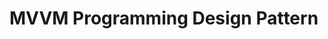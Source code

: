 ﻿<!--
//________________________________________________________________________________________________________________________
//
//  Copyright (C) 2024, Mariusz Postol LODZ POLAND.
//
//  To be in touch join the community by pressing the `Watch` button and get started commenting using the discussion panel at
//
//  https://github.com/mpostol/TP/discussions/182
//
//  by introducing yourself and telling us what you do with this community.
//_________________________________________________________________________________________________________________________
-->

# MVVM Programming Design Pattern

<!--
# Wzorzec MVVM

- [Wzorzec MVVM](#wzorzec-mvvm)
  - [Wprowadzenie](#wprowadzenie)
  - [Jaki mamy problem](#jaki-mamy-problem)
    - [Manipulowanie obrazkiem](#manipulowanie-obrazkiem)
    - [Model warstwowy mvvm](#model-warstwowy-mvvm)
    - [Wstrzykiwanie zależności](#wstrzykiwanie-zależności)
  - [Dynamiczne Modyfikowanie Cech obrazka](#dynamiczne-modyfikowanie-cech-obrazka)
    - [Widoczność kontrolki](#widoczność-kontrolki)
    - [Modyfikacja innych cech](#modyfikacja-innych-cech)
    - [Ograniczona Rola Code-behind](#ograniczona-rola-code-behind)
    - [Code behind - dependency injection (Binding)](#code-behind---dependency-injection-binding)
  - [Obsługa widoku poprzez powiązania](#obsługa-widoku-poprzez-powiązania)
    - [Sprzęganie kontrolek z danymi](#sprzęganie-kontrolek-z-danymi)
    - [DataContext](#datacontext)
    - [Binding](#binding)
    - [DataBinding – użycie refleksji](#databinding--użycie-refleksji)
    - [INotifyPropertyChange](#inotifypropertychange)
    - [ICommand](#icommand)
    - [RelayCommand](#relaycommand)
  - [Model warstwowy](#model-warstwowy)
    - [Model Warstwowy Wprowadzenie](#model-warstwowy-wprowadzenie)
    - [Czy projekt może być warstwą](#czy-projekt-może-być-warstwą)
    - [MVVM jako podwarstwy warstwa prezentacji](#mvvm-jako-podwarstwy-warstwa-prezentacji)
    - [Diagram View](#diagram-view)
    - [Porządkowanie diagramu](#porządkowanie-diagramu)
    - [Jak Zaimplementować](#jak-zaimplementować)
    - [Implementacja warstw ogólnej architektury programu](#implementacja-warstw-ogólnej-architektury-programu)
    - [Powody Wprowadzenia Warstw](#powody-wprowadzenia-warstw)
    - [Wstrzykiwanie zależności View](#wstrzykiwanie-zależności-view)
  - [Praca domowa](#praca-domowa)
    - [Refleksja](#refleksja)
    - [Wstrzykiwanie zaleznosci](#wstrzykiwanie-zaleznosci)
    - [Diagram kontroli zależności](#diagram-kontroli-zależności)
  - [Zakończenie](#zakończenie)

## Wprowadzenie

W tej lekcji kontynuujemy cykl dedykowany omówieniu wybranych zagadnień związanych z inżynierią tworzenia graficznego interfejsu użytkownika – w skrócie GUI od angielskiego graphical user interface. W trakcie poprzednich lekcji tej grupy tematycznej omówiliśmy ogólne wymagania dotyczące projektowania i programowe mechanizmy tworzenia GUI. Natomiast teraz odpowiem na pytanie jak ożywić obrazek interfejsu?

Na podstawie dotychczasowych doświadczeń możemy zauważyć, że w przypadku danych graficznych okienko, czyli window jest samo-wystarczającą jednostką, która jest tworzona przez program i zarządzana przez system operacyjny. Tu zarządzane oznacza przesuwanie, powiększanie, pomniejszana, itd. To oczywiście nie dziwi od czasów powstania pierwszych systemów operacyjnych Windows, w których podstawą komunikacji człowiek maszyna jest właśni okno.

Program może oczywiście wykorzystywać jednocześnie klika okienek, podobnie jak kilka baz danych, czy kilka plików. W każdym z tych przypadków możemy mówić o niezależnym zewnętrznym repozytorium danych. W przypadku okienek musimy liczyć się jednak z istotną różnicą, a mianowicie w tym przypadku interakcja jest dwukierunkowa. W przypadku baz danych też możemy spodziewać się konieczności uwzględnienia dynamicznych zmian danych, jednak tylko w przypadku okienek musimy reagować na polecenia użytkownika.

Zobaczmy zatem jak sobie z tymi problemami poradzić. Mam prośbę o cierpliwość, bo to jest jedna z dłuższych i bardziej wymagających lekcji.

## Jaki mamy problem

Tradycyjnie – by wprowadzić elementarny porządek - zacznijmy od zdefiniowania najważniejszych problemów i wskazania kierunków dalszych poszukiwań rozwiązań dotyczących architektury aplikacji w kontekście komunikacji z użytkownikiem z wykorzystaniem wzorca MVVM to jest skrót od angielskiego model, view, view-mode, czyli w wolnym tłumaczeniu model, widok i widok modelu.

### Manipulowanie obrazkiem

Manipulowanie obrazkiem, czyli zmiana jego cech,  jak  kolor i wygląd,  to pierwsze zadanie leżące na styku program i graficzna reprezentacja danych. Tu wrócimy do języka zaml z pytaniem, gdzie dynamicznie modyfikować cechy obrazka. Obrazek opisany jest nowym językiem, który nie powstał po to, by w nim implementować algorytm działania, czyli logikę biznesową. Z drugiej strony język ten bezpośrednio wykorzystuje typy zdefiniowane w CSharp, więc punkt styku jest, tylko jak go wykorzystać.

### Model warstwowy mvvm

Zgodnie z dobrze znanymi zasadami inżynierii oprogramowania program powinien mieć konstrukcję warstwową. Konstrukcja warstwowa oznacza, że co najmniej jest warstwa wyższa i niższa, choć zwykle warstw jest więcej. Żebyśmy wiedzieli, która z nich jest wyższa to tylko ona musi się odwoływać do warstwy niższej. Warstwa niższa musi być skonstruowana tak, by nie wiedzieć o istnieniu warstwy wyższej. Czyli odwołania muszą być jednokierunkowe, często nazywamy je hierarchicznymi.

Program powinien mieć konstrukcję warstwową – to łatwo powiedzieć, ale co to jest warstwa. Program to tekst i ma raczej budowę strumieniową – to ciąg znaków. Oczywiście w tej zasadzie pojęcie warstwy jest abstrakcyjne, ale żeby stwierdzić, że architektura programu jest warstwowa musimy to pojęcie jakoś zaimplementować tak, by każdy wiedział co to jest warstwa. Poznamy tu konkretną implementację zwaną mvvm od angielskiego model, view i view-model, czyli w wolnym tłumaczeniu: model, widok i model widoku.

### Wstrzykiwanie zależności

Nie trudno sobie wyobrazić scenariusz, w którym realizując pewną operację w warstwie Logiki potrzebujemy dodatkowych informacji od użytkownika, przykładowo nazwy pliku. Uzyskanie tych informacji wymaga komunikacji z użytkownikiem, a więc zaangażowania warstwy Prezentacji i wyświetlenia okienka zwanego pop-up. No ale przecież warstwa Logiki powinna być skonstruowana tak, żeby nie miała świadomości istnienia warstwy Prezentacji, ba ta jest nad nią. W tej sytuacji pomocy będziemy szukali we wzorcu Wstrzykiwanie zależności, a po angielski Dependency Injection. Ci którzy o tym wzorcu już coś słyszeli mogą poczuć niepokój, że to nie kolejny punkt w lekcji, tylko wstęp do nowego kursu. Faktycznie obawy są uzasadnione, ponieważ na ten temat napisano już wiele opracowań, powstało wiele frameworków i terminów pochodnych choćby Inversion of Control, czyli w wolnym tłumaczeniu odwrócenie sterowania. Nie wchodząc w spory terminologiczne i nie rozstrzygając, czy te publikacje i rozwiązania dotyczą wstrzykiwania zależności perse, czy raczej automatyzacji wstrzykiwania zależności spróbujemy rozwiązać problem i rozprząc warstwy by uniknąć odwołań cyklicznych pomiędzy nimi, czyli rekurencji w architekturze.

## Dynamiczne Modyfikowanie Cech obrazka

Zacznijmy od określenia w jaki sposób możemy ożywić zawartość interfejsu. Sformułowanie ożywić jest oczywiście kolokwializmem, który oznacza **dynamiczne modyfikowanie cech obrazka**, edycję danych za jego pośrednictwem i reagowanie na polecenia użytkownika. Innymi słowy, zadanie jest takie: sprząc uprzednio wygenerowany obrazek GUI z danymi procesowymi.

Podstawowym narzędziem, które już znamy to wyświetlanie okien. Okno podstawowe jest otwierane przez środowisko. Natomiast w tym projekcie mamy jeszcze jedno okno, które pojawia się po kliknięciu na jeden z klawiszy. Nie wnikając teraz w szczegóły przyjmijmy, że kliknięcie na klawisz ma powodować konieczność wykonania w tle jakiejś ciężkiej pracy - przykładowo czytany i analizowany jest plik - i w konsekwencji wyświetlane jest inne okienko – czyli typowy pop-up, jeśli wszystko się uda. Czyli tu decydujemy jak ma wyglądać okienko, ale decyzje o tym czy będzie ono wyświetlone podejmujemy w części odpowiedzialnej za realizację algorytmu przetwarzania danych procesowych. Tu warto przypomnieć, że okienko to klasa, która dziedziczy z klasy Window i żeby okienko się pojawiło trzeba wywołać metodę Show, którą widzimy w podglądzie definicji klasy Window.

Patrząc na zawartość definicji tej klasy zapisanej w języku xaml widzimy, że wyświetlane kontrolki tworzą strukturę drzewa, tzn. referencje kontrolek wewnętrznych, przykładowo TreeView, są dodawane do kolekcji obiektów zewnętrznych. O hierarchii zawierania decyduje struktura pliku xml. Teoretycznie zatem manipulując zawartością tych kolekcji przez dodawanie i usuwanie z nich elementów można wpływać na zawartość okna. Ponieważ to dość nietypowe postępowanie i funkcjonalność tą łatwo zastąpić nie będziemy tego podejścia dalej analizować, po prostu szkoda czasu.

### Widoczność kontrolki

Zamiast dodawać kontrolki do kolekcji kontrolki nadrzędnej możemy wykorzystać właściwość  Visibility. Przyjmuje ona jedną z trzech wartości, które widzimy na ekranie. Praktyczna rada zatem jest taka, aby na etapie projektowania statycznego obrazka dodać wszystkie kontrolki, które mogą pojawiać się na ekranie i dopiero dynamicznie zmieniać odpowiednio do potrzeb tą właściwość.

Czasami kontrolki mogą być widoczne na ekranie, ale w trybie statycznym. Przykładem takiego trybu jest nieaktywny klawisz, tzn. taki, który jest widoczny na ekranie, ale nie można go kliknąć, więc wydać stosownego polecenia. Kolejna właściwość, tym razem o nazwie IsEnabled może być wykorzystana w tym celu. Ja tu ją zmieniam statycznie, ale w rzeczywistości trzeba to robić dynamicznie w zależności od stanu, w jakim znajduje się proces. Tu warto wspomnieć, że język xaml umożliwia zdefiniowanie GUI jako maszyny stanu i sterowanie wyglądem w zależności od stanu, w jakim interfejs się znajduje. Dzięki temu możemy kontrolki grupować i sterować nimi poprzez zmianę stanu całego interfejsu, a nie poprzez zmianę poszczególnych właściwości kontrolek. Ponieważ naszym celem tu i teraz nie jest poznanie języka zaml, więc wszystkich zainteresowanych szczegółowym poznaniem tego mechanizmu i w ogóle języka zaml odsyłam do innych materiałów dedykowanych dla tego tematu.

### Modyfikacja innych cech

Podobnie modyfikując wartości różnych właściwości zmieniamy inne cechy kontrolek jak: kolor, kształt, sposób wypełniania, itd. Jest ich bardzo dużo, więc w tym zakresie może okazać się przydatny  poznany wcześniej edytor Blend.

Co modyfikować, by ożywić interfejs, to pierwsze ważne pytanie. Ale teraz przechodzimy do drugiego pytania, które brzmi: gdzie modyfikować. Oczywiście jest kilka odpowiedzi na to pytanie i spróbujmy je teraz przeanalizować i sformułować jakieś ogólne praktyczne zalecenia.

Pierwszą odpowiedź na pytanie, gdzie modyfikować, już znamy, tym miejscem jest oczywiście tekst XAML. Modyfikacja w XAML ma tę wadę, że w zasadzie ogranicza się do podstawiania stałych. Tu trzeba podkreślić, że do każdej właściwości zdefiniowanej przez kontrolki są już podstawiane wartości domyślne, więc dla typowego zachowania nie trzeba nic modyfikować. Przykładem jest  Visibility, którego wartością domyślną jest oczywiście Visible. Oczywiście język ten pozwala na podstawiania nie tylko stałych, ale jego użycie do implementacji algorytmów nie związanych bezpośrednio ze sterowaniem GUI, to nie jest dobry pomysł.

### Ograniczona Rola Code-behind

Tekst XAML i skojarzony z nim CSharp, zwany code behind, tworzą razem jedną klasę, bo są to definicje częściowe. Oczywiście wszystkie właściwości mogą być zatem modyfikowane w code-behind. To rozwiązanie ma jednak kilka wad. Ograniczmy się do omówienia trzech, którym można nadać status limitujące.  

Pierwsza wada związana jest z ewidentnym złamaniem w takim przypadku zasady **separation of concerns**. W bardzo wolnym tłumaczeniu ta zasada znaczy unikanie konieczności wykorzystania podzielności uwagi, a w istocie zachęca do koncentrowania się wyłącznie na pojedynczych dobrze odseparowanych zagadnieniach. Ma to związek z psychologią i stwierdzonymi ułomnościami przebiegu naszych procesów myślowych, jeśli rozwiązujemy problem wielowątkowy. W naszym przypadku jeśli pracujemy nad GUI, to nie pracujmy jednocześnie nad automatyzacją procesu, czyli implementacją algorytmów przetwarzania danych procesowych. Skoncentrujmy się wyłącznie na komunikacji człowiek maszyna.

Jest jeszcze jedna bardzo wymierna wada, a mianowicie jednym z popularnych sposobów sprawdzania poprawności programu jest zastosowanie **testów jednostkowych**. Oprócz testowania poprawności są one również szczególnie przydatne do sprawdzenia, czy w tekście programu nie zostały wprowadzone istotne modyfikacje, które mogą mieć efekt uboczny i wymagać uwzględnienia w innych częściach programu. Ja dodatkowo i trochę nietypowo używam testów w przykładach do kursu tak, aby  pokazać wybrane cechy omawianych rozwiązań. Testy jednostkowe mają tę wadę, że nie mają wsparcia dla graficznego interfejsu użytkownika. By je można było stosować w możliwie szerokim zakresie,  dane i funkcjonalność tego interfejsu powinny być odseparowane tak, by można było dla nich utworzyć niezależne testy jednostkowe bez konieczności uruchamiania renderingu grafiki. W naszym przykładzie ten podział zrealizowałem poprzez umieszczenie sterowania grafiką w osobnym projekcie, który w nazwie ma przyrostek View.

Kolejna wada jest równie wymierna. W projekcie dedykowanym dla GUI widzimy twardą zależność, czyli referencję do **PresentationFramework**. To uniemożliwia używanie generowanych tu rezultatów na systemach operacyjnych innych niż Microsoft Windows. Więc program staje się nieprzenośny. Umieszczenie tu tekstu nie związanego bezpośrednio ze sterowaniem grafiką łamie kolejną zasadę inżynierii programowania, a mianowicie reusability, więc znowu w wolnym tłumaczeniu oznacza to możliwość ponownego wykorzystania tekstu - w tym przypadku dla innej technologii GUI. Możliwość ponownego wykorzystania, to już bezpośrednie przełożenie na pieniądze, bo w przypadku braku przenośności podobny tekst programu trzeba jeszcze raz napisać, a co gorsza później go utrzymać.

Podsumowując, umieszczenie tekstu programu implementującego jakiekolwiek działania związane z przetwarzaniem danych procesowych w code-behind, a więc w tej części programu, łamie zasadę separation of concerns, ogranicza możliwość korzystania z testów jednostkowych i ogranicza przenośność rozwiązania. To uwagi limitujące i prowadzą do wniosku – nie róbmy tego, to nie jest dobry pomysł.

### Code behind - dependency injection (Binding)

A co z tym fragmentem tekstu. Czy przypadkiem sam sobie nie zaprzeczam. To tego jeszcze wrócę, na razie proszę przyjąć na wiarę odpowiedź, że to jest zgodnie z zaleceniami, a ten tekst teoretycznie można usunąć, ale to nie takie proste.

Skoro miejscem ożywienia interfejsu użytkownika nie powinien być XAML i code-behind to muszą być inne części programu. Tu niestety napotykamy na barierę związaną z kontrolą zgodności typów. A mianowicie, żeby kontrolować zgodność typów, to najpierw te typy trzeba znać. Skoro projekty technologicznie nie związane z GUI mają być niezależne, jak to jest w naszym przypadku dla projektu `GraphicalData`, nie mogą znać tych typów, bo staną się zależne od technologii i cały misterny plan spali na panewce.

Jak przeciąć ten węzeł gordyjski? Do tej pory dyskusja była reaktywna, mianowicie kończyła się stwierdzeniem czego nie możemy zrobić. Jak się możemy domyślać, rozwiązaniem jest oczywiście kompromis. W ramach kompromisu - po pierwsze - ograniczymy role kontrolek, które tworzą warstwę View do roli pośrednika przekazującego dane pomiędzy użytkownikami interfejsu i warstwami leżącymi poniżej tej warstwy. Do kwestii warstw jeszcze wrócimy w dalszej części lekcji, więc dla uproszczenia tu warstwę View możemy traktować, jako osobny projekt. Wracając do roli pośrednika, ta rola pośrednika ogranicza się do kolokwialnie mówiąc przezroczystego kopiowania danych z i na ekran. W szczególnych przypadkach w ramach tego kopiowania możemy przewidzieć operację konwersji, np. format daty w zależności od języka naturalnego używanego przez użytkownika interfejsu. Dodatkowo interfejs GUI musi być odpowiedzialny za uruchamianie odpowiedniej funkcjonalności w reakcji na polecenia użytkownika.

Funkcjonalność do scenariusza, w którym XAML jest tylko przezroczystym przekaźnikiem danych została zaimplementowana w technologii WPF. Żeby przekazywać dane, to najpierw trzeba je pobrać z jakiegoś źródła. Tu nie mamy wielkiego wyboru, to muszą być obiekty, a właściwie ich właściwości – properties – opisane typami. Ponieważ te typy muszą już być związane z przetwarzaniem danych procesowych, więc ich definicja jest dedykowana do potrzeb tego procesu, więc nasza i znajduje się w projekcie GraphicalData do którego projekt zawierający View ma referencje. Jednak Microsoft implementując WPF – a konkretnie mechanizm kopiowania - tych typów nie mógł znać. Transfer danych w WPF jest mechanizmem generycznym, więc nie może odwoływać się do konkretnych typów, mimo, że może mieć referencje do tych typów. To prowadzi do wniosku, że nie możemy w tym procesie korzystać z definicji typów, więc cóż zostaje tylko refleksja, co nas nie specjalnie powinno zmartwić, bo to nie my musimy jej używać, a w konsekwencji jej znać.

## Obsługa widoku poprzez powiązania

### Sprzęganie kontrolek z danymi

Popatrzmy na przykład. W prawym dolnym rogu okienka używamy kontrolki typu TextBox. Jej zadaniem jest wypisywać i ewentualnie czytać tekst, czyli ciąg znaków. Aktualna wartość, więc to co jest na ekranie jest dostępne za pośrednictwem właściwości Text. Ponieważ oczekujemy czytania i pisania więc znak równości za nazwą Text musi oznaczać transferuj aktualną wartość do/z wybranego miejsca. Wiemy już, że tym wybranym miejscem musi być właściwość jakiegoś obiektu. Słowo `Binding` możemy przetłumaczyć na powiąż, więc prawdopodobnie ActionText jest to właściwość zdefiniowana w jakimś naszym typie. Spróbujmy ten typ znaleźć korzystając z nawigacji w menu kontekstowym Visual Studio. Jak widzimy to działa i właściwość ma faktycznie nazwę zgodną z oczekiwaniami.

### DataContext

Jak widać nawigacja działa, czyli VisualStudio nie ma wątpliwości z jakiego typu pochodzi ta właściwość. Skoro Visual Studio to wie, to chyba my też powinniśmy wiedzieć. Odpowiedź na to pytanie znajduje się w tych trzech linijkach tekstu. Zacznijmy od środkowej, w której mamy pełną nazwę klasy z tym, że przestrzeń nazw została zastąpiona przez dwuliterowy alias vm zdefiniowany zresztą kilka linijek wyżej. Niestety tym razem nawigacja do definicji nie działa, ale definicja klasy jest otwarta w wyniku wcześniejszego poszukiwania właściwości zawierającej tekst do kontrolki TextBox. Zastanówmy się co oznacza nazwa klasy w tym miejscu. Aby uprościć sprawę, najpierw poszukajmy znaczenia identyfikatora DataContext. Jest to właściwość typu object, więc typu bazowego dla wszystkich typów. Skoro właściwość to możemy tylko odczytać lub podstawić do niej jakąś wartość. Odrzuciwszy wszystkie absurdalne propozycje, łatwo wydedukować jedyną poprawna odpowiedź, a mianowicie, że identyfikator MainViewModel w tym miejscu oznacza konstruktor bezparametrowy, a cały ten fragment należy rozumieć jako ekwiwalent instrukcji podstawienia do właściwości DataContext nowo utworzonego z wykorzystaniem tego konstruktora obiektu. Obiekt ten możemy uważać jednocześnie za źródło i repozytorium danych procesowych dedykowanych dla GUI, innymi słowy to rodzaj repliki GUI. Z punktu widzenia danych tworzy on rodzaj repliki tego co jest na ekranie.

### Binding

Wróćmy jeszcze do poprzedniego przykładu z kontrolką TextBox i sprzężenia jej właściwości Text z właściwością ActionText pochodzącą z klasy, której obiekt został podstawiony do DataContext. Występuje tu magiczne słowo `Binding`, które możemy przetłumaczyć transferuj wartość pomiędzy. Na pytanie jak to się dzieje i co oznacza słowo `Binding`, czyli na pytanie o semantykę tego zapisu zwykle otrzymuję odpowiedz: to jakaś magia kina, co należy czytać wewnętrzna implementacja WPF, a `Binding` to słowo kluczowe języka XAML. I to tłumaczenie byłoby wystarczające, choć jest to kolokwializm, gdyby nie fakt, że musimy zrozumieć, kiedy ten transfer ma miejsce. Odpowiedź na to pytanie jest fundamentalna do zrozumienia wymagań dla klas, które mogą być wykorzystane do utworzenia obiektu, którego referencja jest podstawiana do właściwości `DataContext`. Aby znaleźć odpowiedź spróbujmy przejść do definicji tego słowa używając menu kontekstowego lub klawisza F12.

### DataBinding – użycie refleksji

Okazuje się, że `Binding` jest identyfikatorem klasy, a właściwie bezparametrowego konstruktora tej klasy. To w konsekwencji musi oznaczać, że w tym miejscu magia kina oznacza utworzenie obiektu typu Binding, który odpowiada za transfer wartości z jednej właściwości do drugiej. Właściwości zdefiniowane w tym  typie pozwalają na sterowanie sposobem realizacji tego transferu. Tu możemy zobaczyć ich listę. Ponieważ obiekt ten musi operować na nieznanych typach wykorzystywana jest refleksja. To powoduje, że mechanizm ten rzadko jest analizowany w szczegółach i kolokwialne tłumaczenie poprzednio przytoczone, że transfer jest jakoś realizowany jest dość powszechne, bo ma swoje zalety w kontekście opisu skutku. W ramach pracy domowej proponuję stworzyć definicję klasy, która zasymiluje to działanie i dostarczy funkcjonalność podstawiania wybranej wartości do wskazanej właściwości obiektu, którego typ nie jest znany.

### INotifyPropertyChange

Jak wspomniałem wcześniej używając właściwości zdefiniowanych w typie `Binding` możemy parametryzować przebieg transferu i na przykład ograniczyć jego kierunek. Operacje, które są opisane tekstem XAML są realizowane jednorazowo na początku programu, kiedy obiekt MainWindow jest tworzony. Nie możemy zatem określić tu chwil czasowych, w których ten transfer powinien być realizowany. Aby określić te chwile czasowe, w której obiekt typu Binding powinien dokonać tego transferu prześledźmy budowę właściwości ActionText pochodzącej z naszego typu. Tu widzimy, że seter oprócz podstawienia wartości do lokalnego pola wykonuje dwie metody. W kontekście postawionego problemu dla nas istotne jest wywołanie metody RaisePropertyChanged. Metoda ta aktywuje zdarzenie - event, który jest wymagany do zaimplementowania interfejsu INotifyPropertyChanged. Właśnie to zdarzenie wykorzystywane jest przez obiekty klasy Binding do rozpoczęcia transferu wartości. Aktywując to zdarzenie wywołujemy metody zwane handlerami, których delegaty zostały zasubskrybowane do zdarzenia, czyli to my dokonujemy pośrednio tego transferu za pośrednictwem tych handlerów. Jeśli klasa nie implementuje tego interfejsu lub jeśli taka aktywacja zdarzenia PropertyChanged wymaganego przez wspomniany interfejs nie nastąpi, nowa wartość nie zostanie przekazana i nie będzie wyświetlona na ekranie – ekran będzie statyczny.

### ICommand

Analiza poprzednich przykładów pokazuje działanie mechanizmu synchronizacji zawartości ekranu z wartościami właściwości klas dedykowanych do udostępniania danych na potrzeby GUI, które tworzą rodzaj pamięciowej repliki ekranu. Teraz musimy jeszcze tylko wyjaśnić sekwencję operacji realizowanych w konsekwencji wydania polecenia przez użytkownika interfejsu, np. kliknięcia na klawisz ekranowy - `Button`. Przykład mamy tu, a jego właściwość `Command` została podobnie jak poprzednio skojarzona z czymś o identyfikatorze `ShowTreeViewMainWindowCommend`. Korzystając z nawigacji w Visual Studio możemy przejść do definicji tego identyfikatora i zauważamy, że jest to znowu właściwość z naszej klasy, ale tym razem typu `ICommand`. Tym razem to powiązanie nie służy to kopiowania wartości właściwości, tylko do zamiany kliknięcia klawisza na ekranie, np. z wykorzystaniem myszki, na wywołanie operacji `Execute`, która jest zdefiniowana w interfejsie `ICommand` i zatem musi być zaimplementowana w klasie, która służy do utworzenia obiektu i podstawienia referencji do niego do tej właściwości.

### RelayCommand

Dla ułatwienia ten interfejs został zaimplementowany przez klasę pomocniczą o nazwie `RelayCommand`. W konstruktorze tej klasy należy umieścić delegację do metody, która ma być wywołana w wyniku realizacji polecenia. W ramach pracy domowej proszę prześledzić zastosowanie drugiego konstruktora. Ten konstruktor jest pomocny w dynamicznej zmianie stanu aktywności klawisza. Można to wykorzystać, aby uwzględnić zdarzenia przeszłe do ewentualnego blokowania zdarzeń przyszłych, czyli zrealizować maszynę stanu. I właśnie taki scenariusz w przykładowym programie został zaimplementowany. Proszę zwrócić tu uwagę na pominiętą w poprzedniej analizie metodę  `RaiseCanExecuteChanged`.

## Model warstwowy

### Model Warstwowy Wprowadzenie

Kolejnym tematem tej lekcji jest **warstwowy model** architektoniczny nazwany mvvm. Ten skrót pochodzi od angielskiego model, view, view-model, czyli model, widok i model widoku. Zgodnie z dobrymi praktykami inżynierii program powinien być skonstruowany z wykorzystaniem warstw. Warstwa to pojęcie abstrakcyjne i charakteryzuje się tym, że w takim modelu warstwy wyższe odwołują się wyłącznie do warstwy sąsiedniej leżącej poniżej.

Innymi słowy będziemy mówić o architekturze programu. Tu niestety często spotykam się z praktyką lekceważenia zasad warstwowej budowy programu, bo to komplikuje, bo to ogranicza, bo bez tego jest łatwiej i da się żyć, itd. Zauważmy, że mamy tu trzy istotnie różniące się światy. Pierwszy to model wymieniony w temacie, czyli mvvm. Oznak jego bytności jeszcze nie widzimy, ale pojawił się on w kontekście inżynierii tworzenia graficznego interfejsu użytkownika. Drugi, to model wielokrotnie używany w trakcie kursu, w którym wyróżniono też trzy warstwy, ale tym razem nazwane prezentacja, logika i dane. Trzeci świat, to całkowity brak warstw. Skoro te światy istnieją, to pewnie za każdym z nich stoją jakieś powody, choćby błahe, jak brak wiedzy. Żeby wykluczyć brak wiedzy, przyjrzyjmy się temu tematowi z bliska.

Zacznijmy od tego, że nasz program przykładowy ma dwa projekty. Pierwszy z przyrostkiem View bazuje na Framework 4.61, więc jest dedykowany dla konkretnej implementacji biblioteki .NET. To ogranicza pole manewru w zakresie jego wykorzystania na innych platformach sprzętowych i systemowych, ale wyjścia nie ma, bo WPF jest technologią dedykowaną dla Windows. Drugi projekt bazuje na .NET Standard. .NET Standard jest abstrakcyjną definicją biblioteki .NET, tzn. nie zawiera żądnej implementacji, a jedynie abstrakcyjne definicje. Dziki temu projekty bazujące na .NET standard są przenośne i raz skompilowana biblioteka może być realizowana na każdej platformie systemowej, dla której istnieje implementacja .NET. Nie wchodząc w szczegóły, zależność pomiędzy tymi projektami możemy zilustrować w następujący sposób. Dla dociekliwych co oznaczają poszczególne strzałki jest legenda. Na potrzeby tej lekcji nas będzie interesował tylko zwrot tych strzałek.

### Czy projekt może być warstwą

Odpowiadając na pytanie co to jest warstwa, spróbujmy zatem postawić tezę, że warstwy powinny być zaimplementowane z wykorzystaniem projektów. Zauważmy, że w poprzedniej lekcji używałem tego samego programu przykładowego, ale wszystko było w jednym projekcie i działało. Generalnie minimalizowanie liczby projektów prowadzi do zmniejszenia kosztów utrzymania, więc jeśli przenośność nie jest wartością dodaną, to może nie warto wydzielać na siłę osobnych projektów. Tu jednak ćwiczymy scenariusz, w który przenośność jest krytyczna, więc rozdzielenie projektu na dwa jest konieczne. Wydzielenie części programu do  osobnego projektu - z punktu widzenia jego semantyki, więc działania - nic nie zmieniło. Tu trzeba podkreślić, że projekt to tylko jednostka organizacyjna w ramach solution. Solution, czyli rozwiązanie i projekt to pojęcie związane z narzędziem jakim jest Visual Studio, a nie z semantyką programu. Tak, czy inaczej używanie projektów do implementacji warstw to nie jest dobry pomysł. Tu jednak ważne zastrzeżenie, tylko dzięki odpowiedniej architekturze programu wydzielenie jego fragmentu do osobnego projektu nie było trudne. Natomiast warunkiem koniecznym, aby ten proces w ogóle był możliwy jest, aby referencje, czyli odwołania do definicji typów były wyłącznie hierarchiczne, ponieważ tylko takie można zdefiniować dla projektów. Z rysunku oraz z gałęzi references i Depencies widać, że w tym przypadku jest to spełnione.

### MVVM jako podwarstwy warstwa prezentacji

Omawiany wzorzec mvvm powstał jako integralna część technologii Windows Presentation Foundation, więc skoro w nazwie mamy słowo presentation, to w kontekście ogólnej architektury, możemy przyjąć, że warstwy modelu mvvm są podwarstwami warstwy prezentacji tego ogólnego modelu architektonicznego. Na podstawie tej analizy szczegółowej spróbujmy jednak odpowiedzieć na bardziej ogólne pytanie: co to jest warstwa i jak ją zaimplementować.

### Diagram View

Analizę realizacji tego wzorca i implementacji warstw model, view, View-Model rozpocznijmy od wygenerowania diagramu pokazującego różne związki występujące w tekście przykładowego programu. Rozpoczynamy od projektu zawierającego tekst opisujący grafikę interfejsu, a więc warstwę View, czyli widok. Przypomnę, że zastała ona zaimplementowana w osobnym projekcie grupującym wszelkie odwołania do technologii WPF, a więc do pewnej grupy typów, których definicja jest osadzona w ściśle określonych realia zewnętrznych w tym przypadku systemu operacyjnego. Wcześniej podobne uzależnienie dotyczyło baz danych, gdzie w trakcie jednej z lekcji wykorzystaliśmy technologię LINQ to SQL dedykowaną dla konkretnego rodzaju baz danych. Na rysunku mamy trzy elementy składowe Folder rozwiązania, projekt i po rozwinięci projektu jego przestrzenie nazw. Umieśćmy na tym rysunku również projekt zawierający tekst pozostałej części programu i rozwińmy go by pokazać jego zawartość. Wracając do implementacji warstwy. W programie, aby abstrakcyjna warstwa była zaimplementowana, musimy wykorzystywać jakąś konstrukcję językową, którą do tego wykorzystamy. Innymi słowy program jest tekstem, więc warstwa musi być jednoznacznie wydzielonym fragmentem tego teksu.

### Porządkowanie diagramu

Przestrzeń nazw jest konstrukcją językową i zawiera wybraną grupę definicji typów, więc wygląda na dobrego kandydata do implementacji warstw. Łatwo jest również wydzielić tekst w ramach wybranej przestrzeni nazw. Zatem korzystając z filtrów usuńmy z diagramu wszystkie elementy organizacyjne związane z narzędziem, a nie ze składnią i semantyką programu. W tym przypadku to jest folder i projekty. Po uporządkowaniu diagramu widzimy, że w tym przypadku warstwy zostały zaimplementowane jako przestrzenie nazw. W ramach przestrzeni nazw tworzących warstwy mogą występować dodatkowe przestrzenie składowe, w których znajdują się definicje typów pomocniczych i tak wewnątrz przestrzeni MVVMLight zdefiniowałem dwie klasy pomocnicze ułatwiające implementację i kontrolę poprawnego wykorzystania tego wzorca i dostarczające potrzebną dla warstwy View-Model funkcjonalność, więc implementację dwóch interfejsów, a mianowicie INotifyPropertyChange i ICommand. Po uporządkowaniu możemy te trzy warstwy wyróżnić.

### Jak Zaimplementować

Korzystając z tego przykładu spróbujmy teraz zdefiniować kilka uproszczonych reguł, których zastosowanie ułatwi implementację wzorca mvvm. Po pierwsze w przestrzeni nazw View należy zgromadzić wyłącznie definicje, które odwołują się do typów zdefiniowanych w PresentationFramework. Dodatkowo te definicje mogą odwoływać się wyłącznie to typów zdefiniowanych w przestrzeni ViewModel. W skrócie tu umieszczamy praktycznie wyłącznie tekst zapisany w języku zaml i puste definicje w code-behind. W przestrzeni ViewModel natomiast definiujemy wszystkie typy, których obiekty podstawiane są do właściwości DataContex wybranych kontrolek. Ucieszenie tu definicji typów pomocniczych pozwalających sprostać wymaganiom stawianym dla tej warstwy jest już opcjonalnie. Z uwagi na uniwersalny charakter tych implementacji często korzystamy tu z zewnętrznych bibliotek. W uproszczeniu warstwa Model to cała reszta. Podkreślę tu jeszcze raz, że mvvm to wzorzec, więc zasady sprzęgania warstw i podział na same warstwy, natomiast całość dotyczy wyłącznie warstwy Prezentacji ogólnej architektury programu.

### Implementacja warstw ogólnej architektury programu

Postępując podobnie w osobnych przestrzeniach nazw możemy gromadzić typy tak, by zachować wyłącznie hierarchiczne odwołania pomiędzy nimi. Zatem błędem krytycznym dla architektury warstwowej jest, jeśli pomiędzy przestrzeniami nazw wystąpią cykliczne odwołania, czyli jeśli rozpoczynając od dowolnej warstwy i poruszając się wydłuż strzałek zależności uda się wrócić do tej samej przestrzeni nazw. Należy również unikać sytuacji, w której przestrzenie nazw nie odwołują się wyłącznie do swoich poniższych sąsiadów. Implementując warstwy z wykorzystaniem przestrzeni nazw musimy natomiast liczyć się z problemem, że tych warstw nie widać w rozwiązaniu gołym okiem. Wydaje się, że kompromisem jest utrzymywanie nazw folderów i przestrzeni nazw w synchronizacji. Związek jest luźny, ale tworząc nową klasę w wybranym folderze jest ona dodawana do przestrzeni nazw, której identyfikator jest utworzony jako hierarchiczne połączenie nazwy domyślnej, nazw folderów tworzących hierarchię i z przyrostkiem określonym przez nazwę końcowego w hierarchii folderu.

### Powody Wprowadzenia Warstw

Na koniec podsumujmy co dostaliśmy w zamian architektury warstwowej. Odseparowanie warstw pozwala na prowadzanie niezależnie prac projektowych. Oczywiście pod warunkiem, że API, czyli interfejs warstwy jest niezmienny. Można to wykorzystać to prowadzenia prac nad GUI i logiką obsługi interfejsu użytkownika równolegle. Korzyści są dwie, możemy zatrudnić specjalistów i skrócić czas opracowywania produktu. Brak odwołań cyklicznych pozwala natomiast lepiej zaplanować ewentualne modyfikacje i zapanować nad efektami ubocznym. W ten sposób można zmniejszyć koszty utrzymania. Często architektura hierarchiczna zestawiana jest w kontrze do architektury typu spaghetti, o ile spaghetti można w ogóle nazwać architekturą. W przykładzie pokazałem jak dzięki warstwom można uniezależnić się od technologii, więc zapewnić możliwość przenoszenia wyników pracy pomiędzy różnymi platformami. Poprawę wydajności procesu projektowania zapewnimy dzięki zastosowaniu zasady separation of concerns, czyli dobre zaplanowanie warstw pozwoli uniknąć rozpraszania się na rozwiązywanie jednocześnie kilku wątków. Warstwy nie tylko mogą być wydzielane do odrębnych projektów, ale realizowane na innych fizycznych maszynach. Przekładem jest farma serwerów WWW stanowiąca front–end dla całego systemu informatycznego, np. Google, Gmail, itp. Jeśli tę samą warstwę będziemy potrafili realizować równolegle na wielu komputerach - jak w tych przykładach - to zapewnimy skalowalność poziomą - horyzontalną. Możliwość realizacji poszczególnych warstw na niezależnych platformach sprzętowych to skalowalność pionowa (wertykalna).

### Wstrzykiwanie zależności View

Jeżeli aplikacja ma być zbudowana zgodnie z modelem MVVM, to tylko w warstwie widoku – view będziemy decydowali o tym jak ma wyglądać okienko. Natomiast w warstwie poniżej będziemy decydować o konieczności jego wyświetlenia. Wyświetlenie kolejnego okienka często nazywanego pop-up jest wynikiem kliknięcia na klawisz okna podstawowego, które to zdarzenie jest obsługiwane w warstwie modelu widoku, która u nas jest w osobnym projekcie. Przypomnę, że okienko to obiekt o jakimś typie. W tym scenariuszu, aż się prosi żeby to View-Model tworzył ten obiekt i go wyświetlał. Czyli w konsekwencji jako element tej obsługi model widoku powinien utworzyć stosowny obiekt okna pop-up i go wyświetlić, ale to wymaga odwołania się do warstwy widoku, a w efekcie prowadzi do zabronionej tu rekurencji. W tym przypadku to nie tylko problem połamania zasad, ale braku możliwości dodania cyklicznego uzależnienia projektów od siebie.

Po uważnym przyjrzeniu się implementacji warstwy widoku w klasie MainWindow zauważamy, że zasadza dotycząca pustego code-behind nie w pełni jest spełniona. Wyjątek, który tu widzimy jest związany wyłącznie z zapewnieniem odprzęgnięcia warstw- czyli zapewnienia hierarchicznych odwołań. Szczegółową analizę pozostawiam jako pracę domową. Przy okazji proszę się zastanowić, w jaki sposób można się pozbyć tego fragmentu programu i faktycznie zapewnić, że code-behind będzie pusty.

## Praca domowa

Na koniec lekcji, jak zwykle, praca domowa.

### Refleksja

W trakcie lekcji mówiliśmy o wykorzystaniu refleksji do transferowania wartości z właściwości obiektu utworzonego na podstawie typu zdefiniowanego w warstwie ViewModel i obiektu zdefiniowanego w warstwie View. Aby lepiej zrozumieć ten mechanizm poproszę o napisanie metody, która podstawia przekazywaną do niej jako parametr wartość do właściwości obiektu, którego nazwa jest drugim parametrem. Oczywiście w tym scenariuszu nie znamy typu obiektu, który zawiera wspomnianą właściwość. Zadanie nie jest łatwe, ale przykład łatwo znaleźć. Aby podnieść poprzeczkę rozwiązanie powinno być genetyczne, a sygnatura metody może wyglądać jakoś tak:

### Wstrzykiwanie zaleznosci

Kolejne zadanie to, dokonać analizy tekstu programu w nadpisanej metodzie OnInitialized w klasie MainWindow w celu określenia celu w jakim ten tekst został tu umieszczony. Wykorzystać podobne podejście do otwarcia i przeczytania zawartości jakiegoś pliku tekstowego w wyniku wydania polecenia Browse w okienku TreeView example. Klawisz Show TreeView powinien stać się aktywny  wyłącznie jeśli operacja czytania pliku się uda. Proszę pamiętać o konieczności wyświetlenia odpowiedniego okienka pytającego użytkownika o ścieżkę do pliku. Przy okazji proszę się zastanowić, w jaki sposób można się pozbyć tego rodzaju operacji z code-behind i zapewnić, że będzie on faktycznie pusty.

### Diagram kontroli zależności

W tym punkcie pracy domowej proszę dodać do tekstu omawianego programu przykładowego diagram kontroli zależności i sprawdzić jaki jest rezultat próby naruszenia korzystania z warstw, czyli próby zastosowania odwołań cyklicznych. Uwaga nie wszystkie wersje Visual Studio wspierają tą funkcjonalność.

## Zakończenie

W tej lekcji to już wszystko. To również ostatnia lekcja kursu. Dziękuję za poświęcony czas. Mam nadzieję, że trud przebrnięcia przez wszystkie przedstawione tu meandry związane z przetwarzaniem danych zewnętrznych przydadzą się w praktyce. Zapraszam do współpracy nad tekstem przykładowego programu, który jest dostępny na GitHub.

-->